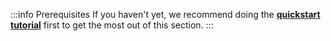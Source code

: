 :::info Prerequisites
If you haven't yet, we recommend doing the [**quickstart tutorial**](developers/weaviate/getting-started) first to get the most out of this section.
:::